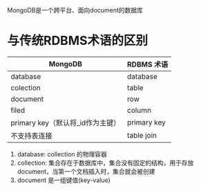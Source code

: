 
MongoDB是一个跨平台、面向document的数据库
# 与传统RDBMS术语的区别
| MongoDB                          | RDBMS 术语  |
| -------------------------------- | ----------- |
| database                         | database    |
| colection                        | table       |
| document                         | row         |
| filed                            | column      |
| primary key（默认将_id作为主键） | primary key |
| 不支持表连接                     | table join  |


1. database: collection 的物理容器
2. collection: 集合存在于数据库中，集合没有固定的结构，用于存放document，当第一个文档插入时，集合就会被创建
3. document 是一组键值(key-value)